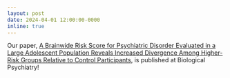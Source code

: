 ```yaml
---
layout: post
date: 2024-04-01 12:00:00-0000
inline: true
---
```


Our paper, [A Brainwide Risk Score for Psychiatric Disorder Evaluated in a Large Adolescent Population Reveals Increased Divergence Among Higher-Risk Groups Relative to Control Participants](https://www.sciencedirect.com/science/article/pii/S0006322323015925), is published at Biological Psychiatry!